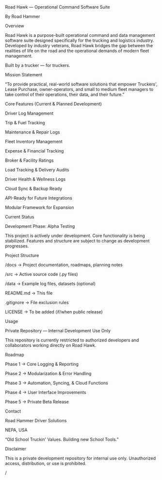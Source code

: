 Road Hawk — Operational Command Software Suite





By Road Hammer 









Overview





Road Hawk is a purpose-built operational command and data management software suite designed specifically for the trucking and logistics industry. Developed by industry veterans, Road Hawk bridges the gap between the realities of life on the road and the operational demands of modern fleet management.



Built by a trucker — for truckers.









Mission Statement





“To provide practical, real-world software solutions that empower Truckers', Lease Purchase, owner-operators, and small to medium fleet managers to take control of their operations, their data, and their future.”










Core Features (Current & Planned Development)





Driver Log Management

Trip & Fuel Tracking

Maintenance & Repair Logs

Fleet Inventory Management

Expense & Financial Tracking

Broker & Facility Ratings

Load Tracking & Delivery Audits

Driver Health & Wellness Logs

Cloud Sync & Backup Ready

API-Ready for Future Integrations

Modular Framework for Expansion










Current Status





Development Phase: Alpha Testing

This project is actively under development. Core functionality is being stabilized. Features and structure are subject to change as development progresses.









Project Structure



/docs          → Project documentation, roadmaps, planning notes  

/src           → Active source code (.py files)  

/data          → Example log files, datasets (optional)  

README.md      → This file  

.gitignore     → File exclusion rules  

LICENSE        → To be added (if/when public release)  











Usage





Private Repository — Internal Development Use Only

This repository is currently restricted to authorized developers and collaborators working directly on Road Hawk.









Roadmap





Phase 1 → Core Logging & Reporting

Phase 2 → Modularization & Error Handling

Phase 3 → Automation, Syncing, & Cloud Functions

Phase 4 → User Interface Improvements

Phase 5 → Private Beta Release









Contact





Road Hammer Driver Solutions  

NEPA, USA

“Old School Truckin' Values. Building new School Tools.”









Disclaimer


This is a private development repository for internal use only. Unauthorized access, distribution, or use is prohibited.






/

